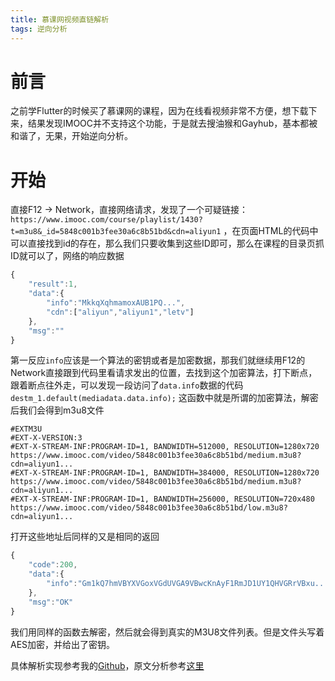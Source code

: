 ```yaml
---
title: 慕课网视频直链解析
tags: 逆向分析
---
```


# 前言
之前学Flutter的时候买了慕课网的课程，因为在线看视频非常不方便，想下载下来，结果发现IMOOC并不支持这个功能，于是就去搜油猴和Gayhub，基本都被和谐了，无果，开始逆向分析。

# 开始
直接F12 -> Network，直接网络请求，发现了一个可疑链接：`https://www.imooc.com/course/playlist/1430?t=m3u8&_id=5848c001b3fee30a6c8b51bd&cdn=aliyun1`
，在页面HTML的代码中可以直接找到id的存在，那么我们只要收集到这些ID即可，那么在课程的目录页抓ID就可以了，网络的响应数据
```javascript
{
    "result":1,
    "data":{
        "info":"MkkqXqhmamoxAUB1PQ...",
        "cdn":["aliyun","aliyun1","letv"]
    },
    "msg":""
}
```
第一反应`info`应该是一个算法的密钥或者是加密数据，那我们就继续用F12的Network直接跟到代码里看请求发出的位置，去找到这个加密算法，打下断点，跟着断点往外走，可以发现一段访问了`data.info`数据的代码`destm_1.default(mediadata.data.info);`
这函数中就是所谓的加密算法，解密后我们会得到m3u8文件
```m3u8
#EXTM3U
#EXT-X-VERSION:3
#EXT-X-STREAM-INF:PROGRAM-ID=1, BANDWIDTH=512000, RESOLUTION=1280x720
https://www.imooc.com/video/5848c001b3fee30a6c8b51bd/medium.m3u8?cdn=aliyun1...
#EXT-X-STREAM-INF:PROGRAM-ID=1, BANDWIDTH=384000, RESOLUTION=1280x720
https://www.imooc.com/video/5848c001b3fee30a6c8b51bd/medium.m3u8?cdn=aliyun1...
#EXT-X-STREAM-INF:PROGRAM-ID=1, BANDWIDTH=256000, RESOLUTION=720x480
https://www.imooc.com/video/5848c001b3fee30a6c8b51bd/low.m3u8?cdn=aliyun1...
```
打开这些地址后同样的又是相同的返回
```javascript
{
    "code":200,
    "data":{
        "info":"Gm1kQ7hmVBYXVGoxVGdUVGA9VBwcKnAyF1RmJD1UY1QHVGRrVBxu..."
    },
    "msg":"OK"
}
```
我们用同样的函数去解密，然后就会得到真实的M3U8文件列表。但是文件头写着AES加密，并给出了密钥。

具体解析实现参考我的[Github](https://github.com/Jackjun724/imooc_crack)，原文分析参考[这里](https://halo.cyblogs.top/archives/decrypt-imooc-video-download.html)
